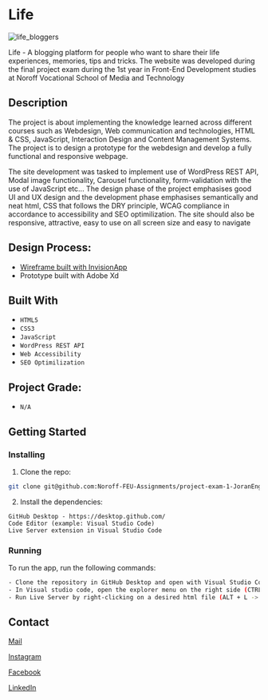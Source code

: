 # Life 

![life_bloggers](https://user-images.githubusercontent.com/56642663/195361793-db2f8784-3be5-4a05-8cd3-be011ea20793.jpg)

Life - A blogging platform for people who want to share their life experiences, memories, tips and tricks. The website was developed during the final project exam during the 1st year in Front-End Development studies at Noroff Vocational School of Media and Technology

## Description

The project is about implementing the knowledge learned across different courses such as Webdesign, Web communication and technologies, HTML & CSS, JavaScript, Interaction Design and Content Management Systems. The project is to design a prototype for the webdesign and develop a fully functional and responsive webpage.

The site development was tasked to implement use of WordPress REST API, Modal image functionality, Carousel functionality, form-validation with the use of JavaScript etc... The design phase of the project emphasises good UI and UX design and the development phase emphasises semantically and neat html, CSS that follows the DRY principle, WCAG compliance in accordance to accessibility and SEO optimilization. The site should also be responsive, attractive, easy to use on all screen size and easy to navigate

## Design Process:
- [Wireframe built with InvisionApp](https://www.invisionapp.com/)
- Prototype built with Adobe Xd

## Built With

- ```HTML5```
- ```CSS3```
- ```JavaScript```
- ```WordPress REST API```
- ```Web Accessibility```
- ```SEO Optimilization```

## Project Grade:
- ```N/A```

## Getting Started

### Installing


1. Clone the repo:

```bash
git clone git@github.com:Noroff-FEU-Assignments/project-exam-1-JoranEngelund.git
```

2. Install the dependencies:

```
GitHub Desktop - https://desktop.github.com/
Code Editor (example: Visual Studio Code)
Live Server extension in Visual Studio Code
```

### Running

To run the app, run the following commands:

```bash
- Clone the repository in GitHub Desktop and open with Visual Studio Code from the menu (CTRL + SHIFT + A)
- In Visual studio code, open the explorer menu on the right side (CTRL + SHIFT + E)
- Run Live Server by right-clicking on a desired html file (ALT + L -> ALT + O)
```

## Contact

[Mail](mailto:joranengelund@hotmail.com)

[Instagram](https://www.instagram.com/joranengelund/)

[Facebook](https://www.facebook.com/joranengelund)

[LinkedIn](https://www.linkedin.com/in/j%C3%B8ran-engelund-937649252/)

